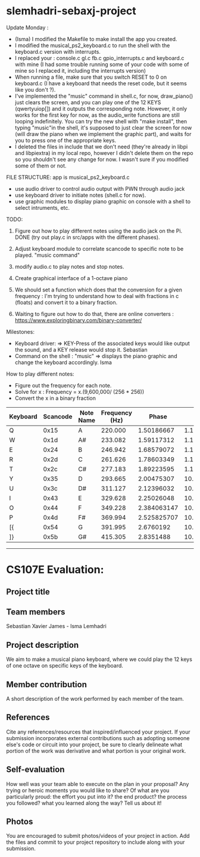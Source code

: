 # slemhadri-sebaxj-project

Update Monday : 
- (Isma) I modified the Makefile to make install the app you created. 
- I modified the musical_ps2_keyboard.c to run the shell with the keyboard.c version with interrupts. 
- I replaced your : console.c gl.c fb.c gpio_interrupts.c and keyboard.c with mine (I had some trouble running some of your code with some of mine so I replaced it, including the interrupts version) 
- When running a file, make sure that you switch RESET to 0 on keyboard.c (I have a keyboard that needs the reset code, but it seems like you don't ?). 
- I've implemented the "music" command in shell.c, for now, draw_piano() just clears the screen, and you can play one of the 12 KEYS (qwertyuiop[]) and it outputs the corresponding note. However, it only works for the first key for now, as the audio_write functions are still looping indefinitely. You can try the new shell with "make install", then typing "music"in the shell, it's supposed to just clear the screen for now (will draw the piano when we implement the graphic part), and waits for you to press one of the appropriate keys. 
- I deleted the files in include that we don't need (they're already in libpi and libpiextra) in my local repo, however I didn't delete them on the repo so you shouldn't see any change for now. I wasn't sure if you modified some of them or not. 

FILE STRUCTURE: app is musical_ps2_keyboard.c
 - use audio driver to control audio output with PWN through audio jack
 - use keyboard driver to initiate notes (shell.c for now). 
 - use graphic modules to display piano graphic on console with a shell to select intruments, etc. 

TODO:

1) Figure out how to play different notes using the audio jack on the Pi. DONE (try out play.c in src/apps with the different phases). 
2) Adjust keyboard module to correlate scancode to specific note to be played. "music command"
3) modify audio.c to play notes and stop notes. 
3) Create graphical interface of a 1-octave piano


4) We should set a function which does that the conversion for a given frequency : 
I'm trying to understand how to deal with fractions in c (floats) and convert it to a binary fraction. 
5) Waiting to figure out how to do that, there are online converters : https://www.exploringbinary.com/binary-converter/

Milestones: 
- Keyboard driver: => KEY-Press of the associated keys would like output the sound, and a KEY release would stop it. Sebastian 
- Command on the shell : "music" => displays the piano graphic and change the keyboard accordingly. Isma


How to play different notes: 
- Figure out the frequency for each note. 
- Solve for x : Frequency = x.(9,600,000/ (256 * 256))
- Convert the x in a binary fraction 

| Keyboard | Scancode | Note Name | Frequency (Hz) | Phase       | Phase as Binary Fraction    |
|----------|----------|-----------|----------------|-------------|-----------------------------|
| Q        | 0x15     | A         | 220.000        | 1.50186667  | 1.100000000111101001010101  |
| W        | 0x1d     | A#        | 233.082        | 1.59117312  | 1.100101110101011100011111  |
| E        | 0x24     | B         | 246.942        | 1.68579072  | 1.101011111000111111111011  |
| R        | 0x2d     | C         | 261.626        | 1.78603349  | 1.110010010011100101111101  |
| T        | 0x2c     | C#        | 277.183        | 1.89223595  | 1.111001000110100110010011  |
| Y        | 0x35     | D         | 293.665        | 2.00475307  | 10.000000010011011101111111 |
| U        | 0x3c     | D#        | 311.127        | 2.12396032  | 10.000111111011101111011101 |
| I        | 0x43     | E         | 329.628        | 2.25026048  | 10.010000000001000100010010 |
| O        | 0x44     | F         | 349.228        | 2.384063147 | 10.011000100101000111110110 |
| P        | 0x4d     | F#        | 369.994        | 2.525825707 | 10.100001101001110010000011 |
| [{       | 0x54     | G         | 391.995        | 2.6760192   | 10.101011010000111110011000 |
| ]}       | 0x5b     | G#        | 415.305        | 2.8351488   | 10.110101011100110001001111 |

*********************************

# CS107E Evaluation:

## Project title

## Team members
Sebastian Xavier James - Isma Lemhadri 

## Project description
We aim to make a musical piano keyboard, where we could play the 12 keys of one octave on specific keys of the keyboard. 

## Member contribution
A short description of the work performed by each member of the team.

## References
Cite any references/resources that inspired/influenced your project. If your submission incorporates external contributions such as adopting someone else's code or circuit into your project, be sure to clearly delineate what portion of the work was derivative and what portion is your original work.

## Self-evaluation
How well was your team able to execute on the plan in your proposal?  Any trying or heroic moments you would like to share? Of what are you particularly proud: the effort you put into it? the end product? the process you followed? what you learned along the way? Tell us about it!

## Photos
You are encouraged to submit photos/videos of your project in action. Add the files and commit to your project repository to include along with your submission.
